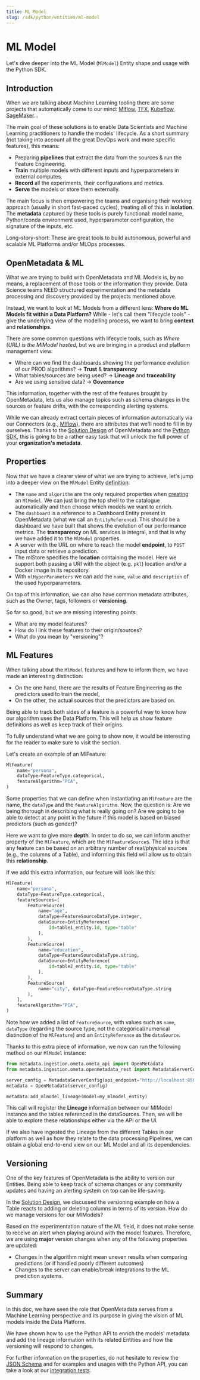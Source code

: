 ```yaml
---
title: ML Model
slug: /sdk/python/entities/ml-model
---
```


# ML Model
Let's dive deeper into the ML Model (`MlModel`) Entity shape and usage with the Python SDK.

## Introduction

When we are talking about Machine Learning tooling there are some projects that automatically come to our mind: [Mlflow](https://mlflow.org/), [TFX](https://www.tensorflow.org/tfx/), [Kubeflow](https://www.kubeflow.org/), [SageMaker](https://aws.amazon.com/sagemaker/)...

The main goal of these solutions is to enable Data Scientists and Machine Learning practitioners to handle the models' lifecycle. As a short summary (not taking into account all the great DevOps work and more specific features), this means:

- Preparing **pipelines** that extract the data from the sources & run the Feature Engineering.
- **Train** multiple models with different inputs and hyperparameters in external computes.
- **Record** all the experiments, their configurations and metrics.
- **Serve** the models or store them externally.

The main focus is then empowering the teams and organising their working approach (usually in short fast-paced cycles), treating all of this in **isolation**. The **metadata** captured by these tools is purely functional: model name, Python/conda environment used, hyperparameter configuration, the signature of the inputs, etc.

Long-story-short: These are great tools to build autonomous, powerful and scalable ML Platforms and/or MLOps processes.

## OpenMetadata & ML
What we are trying to build with OpenMetadata and ML Models is, by no means, a replacement of those tools or the information they provide. Data Science teams NEED structured experimentation and the metadata processing and discovery provided by the projects mentioned above.

Instead, we want to look at ML Models from a different lens: **Where do ML Models fit within a Data Platform?** While - let's call them "lifecycle tools" - give the underlying view of the modelling process, we want to bring **context** and **relationships**.

There are some common questions with lifecycle tools, such as _Where (URL) is the MlModel hosted_, but we are bringing in a product and platform management view:

- Where can we find the dashboards showing the performance evolution of our PROD algorithms? -> **Trust** & **transparency**
- What tables/sources are being used? -> **Lineage** and **traceability**
- Are we using sensitive data? -> **Governance**

This information, together with the rest of the features brought by OpenMetadata, lets us also manage topics such as schema changes in the sources or feature drifts, with the corresponding alerting systems.

While we can already extract certain pieces of information automatically via our Connectors (e.g., [Mlflow](/connectors/mlmodel/mlflow)), there are attributes that we'll need to fill in by ourselves. Thanks to the [Solution Design](/developers/architecture/design) of OpenMetadata and the [Python SDK](/sdk/python), this is going to be a rather easy task that will unlock the full power of your **organization's metadata**.

## Properties
Now that we have a clearer view of what we are trying to achieve, let's jump into a deeper view on the `MlModel` Entity [definition](https://github.com/open-metadata/OpenMetadata/blob/main/catalog-rest-service/src/main/resources/json/schema/entity/data/mlmodel.json):

- The `name` and `algorithm` are the only required properties when [creating](https://github.com/open-metadata/OpenMetadata/blob/main/catalog-rest-service/src/main/resources/json/schema/api/data/createMlModel.json) an `MlModel`. We can just bring the top shell to the catalogue automatically and then choose which models we want to enrich.
- The `dashboard` is a reference to a Dashboard Entity present in OpenMetadata (what we call an `EntityReference`). This should be a dashboard we have built that shows the evolution of our performance metrics. The **transparency** on ML services is integral, and that is why we have added it to the `MlModel` properties.
- A server with the URL on where to reach the model **endpoint**, to `POST` input data or retrieve a prediction.
- The mlStore specifies the **location** containing the model. Here we support both passing a URI with the object (e.g. `pkl`) location and/or a Docker image in its repository.
- With `mlHyperParameters` we can add the `name`, `value` and `description` of the used hyperparameters.

On top of this information, we can also have common metadata attributes, such as the Owner, tags, followers or **versioning**.

So far so good, but we are missing interesting points:

- What are my model features?
- How do I link these features to their origin/sources?
- What do you mean by "versioning"?

## ML Features
When talking about the `MlModel` features and how to inform them, we have made an interesting distinction:

- On the one hand, there are the results of Feature Engineering as the predictors used to train the model,
- On the other, the actual sources that the predictors are based on.

Being able to track both sides of a feature is a powerful way to know how our algorithm uses the Data Platform. This will help us show feature definitions as well as keep track of their origins.

<Note>

To fully understand what we are going to show now, it would be interesting for the reader to make sure to visit the  section.
</Note>

Let's create an example of an MlFeature:

```python
MlFeature(
    name="persona",
    dataType=FeatureType.categorical,
    featureAlgorithm="PCA",
)
```

Some properties that we can define when instantiating an `MlFeature` are the name, the `dataType` and the `featureAlgorithm`. Now, the question is: Are we being thorough in describing what is really going on? Are we going to be able to detect at any point in the future if this model is based on biased predictors (such as gender)?

Here we want to give more **depth**. In order to do so, we can inform another property of the `MlFeature`, which are the `MlFeatureSource`s. The idea is that any feature can be based on an arbitrary number of real/physical sources (e.g., the columns of a Table), and informing this field will allow us to obtain this **relationship**.

If we add this extra information, our feature will look like this:

```python
MlFeature(
    name="persona",
    dataType=FeatureType.categorical,
    featureSources=[
        FeatureSource(
            name="age",
            dataType=FeatureSourceDataType.integer,
            dataSource=EntityReference(
                id=table1_entity.id, type="table"
            ),
        ),
        FeatureSource(
            name="education",
            dataType=FeatureSourceDataType.string,
            dataSource=EntityReference(
                id=table2_entity.id, type="table"
            ),
        ),
        FeatureSource(
            name="city", dataType=FeatureSourceDataType.string
        ),
    ],
    featureAlgorithm="PCA",
)
```

Note how we added a list of `FeatureSource`, with values such as `name`, `dataType` (regarding the source type, not the categorical/numerical distinction of the `MlFeature`) and an `EntityReference` as the `dataSource`.

Thanks to this extra piece of information, we now can run the following method on our `MlModel` instance:

```python
from metadata.ingestion.ometa.ometa_api import OpenMetadata
from metadata.ingestion.ometa.openmetadata_rest import MetadataServerConfig

server_config = MetadataServerConfig(api_endpoint="http://localhost:8585/api")
metadata = OpenMetadata(server_config)

metadata.add_mlmodel_lineage(model=my_mlmodel_entity)
```

This call will register the **Lineage** information between our MlModel instance and the tables referenced in the dataSources. Then, we will be able to explore these relationships either via the API or the UI.

If we also have ingested the Lineage from the different Tables in our platform as well as how they relate to the data processing Pipelines, we can obtain a global end-to-end view on our ML Model and all its dependencies.

## Versioning
One of the key features of OpenMetadata is the ability to version our Entities. Being able to keep track of schema changes or any community updates and having an alerting system on top can be life-saving.

In the [Solution Design](/developers/architecture/design#example-1-updating-columns-of-a-table), we discussed the versioning example on how a Table reacts to adding or deleting columns in terms of its version. How do we manage versions for our MlModels?

Based on the experimentation nature of the ML field, it does not make sense to receive an alert when playing around with the model features. Therefore, we are using **major** version changes when any of the following properties are updated:

- Changes in the algorithm might mean uneven results when comparing predictions (or if handled poorly different outcomes)
- Changes to the server can enable/break integrations to the ML prediction systems.

## Summary
In this doc, we have seen the role that OpenMetadata serves from a Machine Learning perspective and its purpose in giving the vision of ML models inside the Data Platform.

We have shown how to use the Python API to enrich the models' metadata and add the lineage information with its related Entities and how the versioning will respond to changes.

For further information on the properties, do not hesitate to review the [JSON Schema](https://github.com/open-metadata/OpenMetadata/blob/main/catalog-rest-service/src/main/resources/json/schema/entity/data/mlmodel.json) and for examples and usages with the Python API, you can take a look at our [integration tests](https://github.com/open-metadata/OpenMetadata/blob/main/ingestion/tests/integration/ometa/test_ometa_model_api.py).